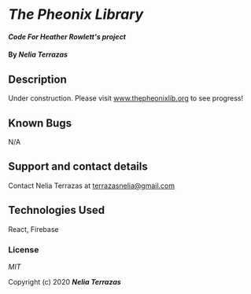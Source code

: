 # _The Pheonix Library_

#### _Code For Heather Rowlett's project_

#### By _**Nelia Terrazas**_

## Description
Under construction.
Please visit www.thepheonixlib.org to see progress!  

## Known Bugs
N/A

## Support and contact details
Contact Nelia Terrazas at terrazasnelia@gmail.com

## Technologies Used
React, Firebase

### License
*MIT*

Copyright (c) 2020 **_Nelia Terrazas_**